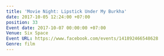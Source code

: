 ```yaml
---
title: 'Movie Night: Lipstick Under My Burkha'
date: 2017-10-05 12:24:00 +07:00
position: 33
Event date: 2017-10-07 00:00:00 +07:00
Venue: Six Space
Event URL: https://www.facebook.com/events/141892466548628
Genre: film
---
```


